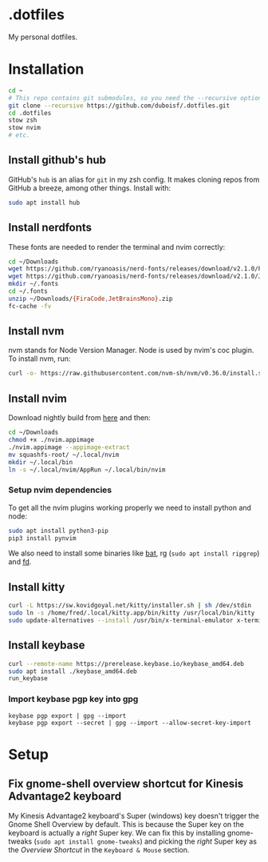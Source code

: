 # .dotfiles

My personal dotfiles.

# Installation

```sh
cd ~
# This repo contains git submodules, so you need the --recursive option
git clone --recursive https://github.com/duboisf/.dotfiles.git
cd .dotfiles
stow zsh
stow nvim
# etc.
```

## Install github's hub

GitHub's `hub` is an alias for `git` in my zsh config. It makes cloning repos from GitHub a breeze, among other things. Install with:

```sh
sudo apt install hub
```

## Install nerdfonts

These fonts are needed to render the terminal and nvim correctly:

```sh
cd ~/Downloads
wget https://github.com/ryanoasis/nerd-fonts/releases/download/v2.1.0/FiraCode.zip
wget https://github.com/ryanoasis/nerd-fonts/releases/download/v2.1.0/JetBrainsMono.zip
mkdir ~/.fonts
cd ~/.fonts
unzip ~/Downloads/{FiraCode,JetBrainsMono}.zip
fc-cache -fv
```

## Install nvm

nvm stands for Node Version Manager. Node is used by nvim's coc plugin. To install nvm, run:

```sh
curl -o- https://raw.githubusercontent.com/nvm-sh/nvm/v0.36.0/install.sh | bash
```

## Install nvim

Download nightly build from [here](https://github.com/neovim/neovim/releases/nightly) and then:

```sh
cd ~/Downloads
chmod +x ./nvim.appimage
./nvim.appimage --appimage-extract
mv squashfs-root/ ~/.local/nvim
mkdir ~/.local/bin
ln -s ~/.local/nvim/AppRun ~/.local/bin/nvim
```

### Setup nvim dependencies

To get all the nvim plugins working properly we need to install python and node:

```sh
sudo apt install python3-pip
pip3 install pynvim
```

We also need to install some binaries like [bat](https://github.com/sharkdp/bat/releases), rg (`sudo apt install ripgrep`) and [fd](https://github.com/sharkdp/fd/releases).

## Install kitty

```sh
curl -L https://sw.kovidgoyal.net/kitty/installer.sh | sh /dev/stdin
sudo ln -s /home/fred/.local/kitty.app/bin/kitty /usr/local/bin/kitty
sudo update-alternatives --install /usr/bin/x-terminal-emulator x-terminal-emulator /usr/local/bin/kitty 100
```

## Install keybase

```sh
curl --remote-name https://prerelease.keybase.io/keybase_amd64.deb
sudo apt install ./keybase_amd64.deb
run_keybase
```

### Import keybase pgp key into gpg

```
keybase pgp export | gpg --import
keybase pgp export --secret | gpg --import --allow-secret-key-import
```

# Setup

## Fix gnome-shell overview shortcut for Kinesis Advantage2 keyboard

My Kinesis Advantage2 keyboard's Super (windows) key doesn't trigger the Gnome Shell Overview by default. This is because the Super key on the keyboard is actually a _right_ Super key. We can fix this by installing gnome-tweaks (`sudo apt install gnome-tweaks`) and picking the _right_ Super key as the _Overview Shortcut_ in the `Keyboard & Mouse` section.

